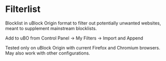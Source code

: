 # Filterlist
Blocklist in uBlock Origin format to filter out potentially unwanted websites, meant to supplement mainstream blocklists.

Add to uBO from Control Panel -> My Filters -> Import and Append

Tested only on uBlock Origin with current Firefox and Chromium browsers. May also work with other configurations.

